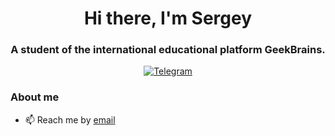 <div id="header" align="center">
	<h1>Hi there, I'm Sergey </h1>
	<h3>A student of the international educational platform GeekBrains.</h3>
</div>
<div id="socials" align="center">
	<a href="https://t.me/NorthernAvenue">
		<img src="https://badgen.net/badge/icon/telegram?icon=telegram&label=NorthernAvenue" alt="Telegram"/>
	</a>
</div>

### About me
- 📫 Reach me by [email](excusemegod@gmail.com)
